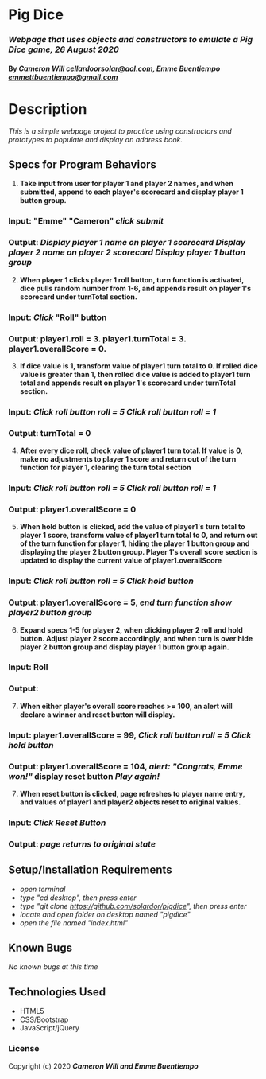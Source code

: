 # Pig Dice

### _Webpage that uses objects and constructors to emulate a Pig Dice game, 26 August 2020_

#### By _**Cameron Will <cellardoorsolar@aol.com>, Emme Buentiempo <emmettbuentiempo@gmail.com>**_

# Description

_This is a simple webpage project to practice using constructors and prototypes to populate and display an address book._

## Specs for Program Behaviors
1. **Take input from user for player 1 and player 2 names, and when submitted, append to each player's scorecard and display player 1 button group.**
### Input: "Emme" "Cameron" *click submit*
### Output: *Display player 1 name on player 1 scorecard* *Display player 2 name on player 2 scorecard* *Display player 1 button group*

2. **When player 1 clicks player 1 roll button, turn function is activated, dice pulls random number from 1-6, and appends result on player 1's scorecard under turnTotal section.**
### Input: *Click* "Roll" button
### Output: player1.roll = 3. player1.turnTotal = 3. player1.overallScore = 0.

3. **If dice value is 1, transform value of player1 turn total to 0. If rolled dice value is greater than 1, then rolled dice value is added to player1 turn total and appends result on player 1's scorecard under turnTotal section.**
### Input: *Click roll button* *roll = 5* *Click roll button* *roll = 1*
### Output: turnTotal = 0

4. **After every dice roll, check value of player1 turn total. If value is 0, make no adjustments to player 1 score and return out of the turn function for player 1, clearing the turn total section**
### Input: *Click roll button* *roll = 5* *Click roll button* *roll = 1*
### Output: player1.overallScore = 0

5. **When hold button is clicked, add the value of player1's turn total to player 1 score, transform value of player1 turn total to 0, and return out of the turn function for player 1, hiding the player 1 button group and displaying the player 2 button group. Player 1's overall score section is updated to display the current value of player1.overallScore**
### Input: *Click roll button* *roll = 5* *Click hold button*
### Output: player1.overallScore = 5, *end turn function* *show player2 button group*

6. **Expand specs 1-5 for player 2, when clicking player 2 roll and hold button. Adjust player 2 score accordingly, and when turn is over hide player 2 button group and display player 1 button group again.**
### Input: Roll
### Output: 

7. **When either player's overall score reaches >= 100, an alert will declare a winner and reset button will display.**
### Input: player1.overallScore = 99, *Click roll button* *roll = 5* *Click hold button*
### Output: player1.overallScore = 104, *alert: "Congrats, Emme won!"* display reset button *Play again!*

7. **When reset button is clicked, page refreshes to player name entry, and values of player1 and player2 objects reset to original values.**
### Input: *Click Reset Button*
### Output: *page returns to original state*


## Setup/Installation Requirements

* _open terminal_
* _type "cd desktop", then press enter_
* _type "git clone https://github.com/solardor/pigdice", then press enter_
* _locate and open folder on desktop named "pigdice"_
* _open the file named "index.html"_

## Known Bugs

_No known bugs at this time_

## Technologies Used

* HTML5
* CSS/Bootstrap
* JavaScript/jQuery

### License

Copyright (c) 2020 **_Cameron Will and Emme Buentiempo_**
